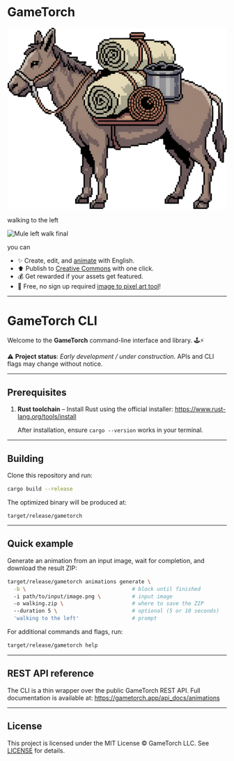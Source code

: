 # GameTorch

![Mule left walk](/mule.png)

walking to the left

![Mule left walk final](/mule_correct.webp)

you can

- ✨ Create, edit, and [animate](https://gametorch.app/sprite-animator) with English.
- ⬆️ Publish to [Creative Commons](https://gametorch.app/commons) with one click.
- 💰 Get rewarded if your assets get featured.
- 🎨 Free, no sign up required [image to pixel art tool](https://gametorch.app/image-to-pixel-art)!

---

# GameTorch CLI

Welcome to the **GameTorch** command-line interface and library. 🕹️⚡️

⚠️ **Project status**: _Early development / under construction_.  APIs and CLI flags may change without notice.

---

## Prerequisites

1. **Rust toolchain** – Install Rust using the official installer:
   <https://www.rust-lang.org/tools/install>

   After installation, ensure `cargo --version` works in your terminal.

---

## Building

Clone this repository and run:

```bash
cargo build --release
```

The optimized binary will be produced at:

```
target/release/gametorch
```

---

## Quick example

Generate an animation from an input image, wait for completion, and download the result ZIP:

```bash
target/release/gametorch animations generate \
  -b \                                  # block until finished
  -i path/to/input/image.png \          # input image
  -o walking.zip \                      # where to save the ZIP
  --duration 5 \                        # optional (5 or 10 seconds)
  'walking to the left'                 # prompt
```

For additional commands and flags, run:

```bash
target/release/gametorch help
```

---

## REST API reference

The CLI is a thin wrapper over the public GameTorch REST API.  Full documentation is available at:
<https://gametorch.app/api_docs/animations>

---

## License

This project is licensed under the MIT License © GameTorch LLC.  See [LICENSE](LICENSE) for details. 
